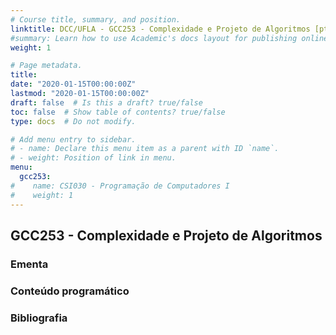 ```yaml
---
# Course title, summary, and position.
linktitle: DCC/UFLA - GCC253 - Complexidade e Projeto de Algoritmos [pt-br]
#summary: Learn how to use Academic's docs layout for publishing online courses, software documentation, and tutorials.
weight: 1

# Page metadata.
title: 
date: "2020-01-15T00:00:00Z"
lastmod: "2020-01-15T00:00:00Z"
draft: false  # Is this a draft? true/false
toc: false  # Show table of contents? true/false
type: docs  # Do not modify.

# Add menu entry to sidebar.
# - name: Declare this menu item as a parent with ID `name`.
# - weight: Position of link in menu.
menu:
  gcc253:
#    name: CSI030 - Programação de Computadores I
#    weight: 1
---
```


## GCC253 - Complexidade e Projeto de Algoritmos

### Ementa

### Conteúdo programático

### Bibliografia
